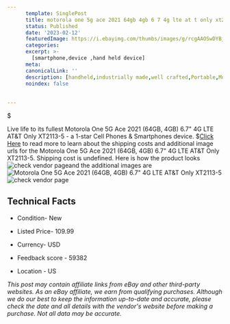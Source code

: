 ```yaml
---
      template: SinglePost
      title: motorola one 5g ace 2021 64gb 4gb 6 7 4g lte at t only xt2113 5
      status: Published
      date: '2023-02-12'
      featuredImage: https://i.ebayimg.com/thumbs/images/g/rcgAAOSwDYBjRvkd/s-l225.jpg
      categories: 
      excerpt: >-
        [smartphone,device ,hand held device]
      meta:
      canonicalLink: ''
      description: [handheld,industrially made,well crafted,Portable,Mobile,Compact,Convenient,Lightweight,Maneuverable,Man-portable,Miniature,Carriable,Hand-held,Light,Holdable,Transportable,Mobile device,Pocket-sized,On-the-go,Wireless,Cordless,Compact size,Convenient size, smartphone,device ,hand held device]
      noindex: false
      
        
---
```

$

Live life to its fullest Motorola One 5G Ace 2021 (64GB, 4GB) 6.7" 4G LTE AT&T Only XT2113-5 - a 1-star Cell Phones & Smartphones device.
$[Click Here](https://www.ebay.com/itm/314185500147?hash=item4926ea45f3%3Ag%3ArcgAAOSwDYBjRvkd&amdata=enc%3AAQAHAAAA4LpVnReLPaei0rsWwBfv4cO7Bs0%2BUYq5GFbvZ7xZGA4eamZOWSua4%2FtGQncr4Dlsb%2F8fgOKt%2B575c3SHNJfU8CVgNpoREV1IdgJeHvqb8uh1GLUCYRzwrH6HFLo0fbfQbXzAHk%2BkWn6g%2Bhn94A4w%2BXHksQ3u0cxVjjmGhv%2FCqfFqGkt2kfe%2FzYVldLHFKSinLzRN0vlCosLIZrDzrdQBblESmRyMwwBvmGxQQ%2B2QeeYh02nxdSFspAfkmOeB6UCG1JJa53dT6Bw11cmzV%2Fg30zhRJFckPfH4088hi6K%2BtD7q&mkevt=1&mkcid=1&mkrid=711-53200-19255-0&campid=%253CePNCampaignId%253E&customid=%253CreferenceId%253E&toolid=10049) to read more to learn about the shipping costs and additional image urls for the Motorola One 5G Ace 2021 (64GB, 4GB) 6.7" 4G LTE AT&T Only XT2113-5. Shipping cost is undefined. Here is how the product looks ![check vendor page](https://i.ebayimg.com/thumbs/images/g/rcgAAOSwDYBjRvkd/s-l225.jpg)and the additional images are![Motorola One 5G Ace 2021 (64GB, 4GB) 6.7" 4G LTE AT&T Only XT2113-5](https://i.ebayimg.com/images/g/rcgAAOSwDYBjRvkd/s-l1200.jpg)![check vendor page]()



 ## Technical Facts 



     
      

 - Condition- New 


      

 - Listed Price- 109.99 


      

 - Currency- USD 


      

 - Feedback score - 59382 


      

 - Location - US 


      
      

 *_This post may contain affiliate links from eBay and other third-party websites. As an eBay affiliate, we earn from qualifying purchases. Although we do our best to keep the information up-to-date and accurate, please check the date and all details with the vendor's website before making a purchase. Not all data may be accurate._*






